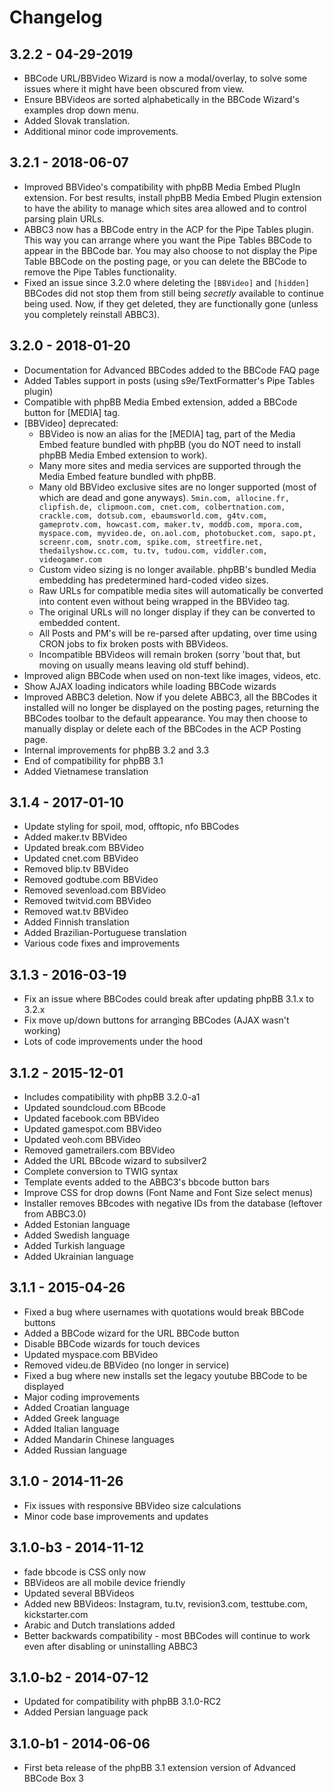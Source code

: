 # Changelog

## 3.2.2 - 04-29-2019

- BBCode URL/BBVideo Wizard is now a modal/overlay, to solve some issues where it might have been obscured from view.
- Ensure BBVideos are sorted alphabetically in the BBCode Wizard's examples drop down menu.
- Added Slovak translation.
- Additional minor code improvements.

## 3.2.1 - 2018-06-07

- Improved BBVideo's compatibility with phpBB Media Embed PlugIn extension. For best results, install phpBB Media Embed Plugin extension to have the ability to manage which sites area allowed and to control parsing plain URLs.
- ABBC3 now has a BBCode entry in the ACP for the Pipe Tables plugin. This way you can arrange where you want the Pipe Tables BBCode to appear in the BBCode bar. You may also choose to not display the Pipe Table BBCode on the posting page, or you can delete the BBCode to remove the Pipe Tables functionality.
- Fixed an issue since 3.2.0 where deleting the `[BBVideo]` and `[hidden]` BBCodes did not stop them from still being *secretly* available to continue being used. Now, if they get deleted, they are functionally gone (unless you completely reinstall ABBC3).

## 3.2.0 - 2018-01-20

- Documentation for Advanced BBCodes added to the BBCode FAQ page
- Added Tables support in posts (using s9e/TextFormatter's Pipe Tables plugin)
- Compatible with phpBB Media Embed extension, added a BBCode button for [MEDIA] tag.
- [BBVideo] deprecated:
    - BBVideo is now an alias for the [MEDIA] tag, part of the Media Embed feature bundled with phpBB (you do NOT need to install phpBB Media Embed extension to work).
    - Many more sites and media services are supported through the Media Embed feature bundled with phpBB.
    - Many old BBVideo exclusive sites are no longer supported (most of which are dead and gone anyways). `5min.com, allocine.fr, clipfish.de, clipmoon.com, cnet.com, colbertnation.com, crackle.com, dotsub.com, ebaumsworld.com, g4tv.com, gameprotv.com, howcast.com, maker.tv, moddb.com, mpora.com, myspace.com, myvideo.de, on.aol.com, photobucket.com, sapo.pt, screenr.com, snotr.com, spike.com, streetfire.net, thedailyshow.cc.com, tu.tv, tudou.com, viddler.com, videogamer.com`
    - Custom video sizing is no longer available. phpBB's bundled Media embedding has predetermined hard-coded video sizes.
    - Raw URLs for compatible media sites will automatically be converted into content even without being wrapped in the BBVideo tag.
    - The original URLs will no longer display if they can be converted to embedded content.
    - All Posts and PM's will be re-parsed after updating, over time using CRON jobs to fix broken posts with BBVideos.
    - Incompatible BBVideos will remain broken (sorry 'bout that, but moving on usually means leaving old stuff behind).
- Improved align BBCode when used on non-text like images, videos, etc.
- Show AJAX loading indicators while loading BBCode wizards
- Improved ABBC3 deletion. Now if you delete ABBC3, all the BBCodes it installed will no longer be displayed on the posting pages, returning the BBCodes toolbar to the default appearance. You may then choose to manually display or delete each of the BBCodes in the ACP Posting page.
- Internal improvements for phpBB 3.2 and 3.3
- End of compatibility for phpBB 3.1
- Added Vietnamese translation

## 3.1.4 - 2017-01-10

- Update styling for spoil, mod, offtopic, nfo BBCodes
- Added maker.tv BBVideo
- Updated break.com BBVideo
- Updated cnet.com BBVideo
- Removed blip.tv BBVideo
- Removed godtube.com BBVideo
- Removed sevenload.com BBVideo
- Removed twitvid.com BBVideo
- Removed wat.tv BBVideo
- Added Finnish translation
- Added Brazilian-Portuguese translation
- Various code fixes and improvements

## 3.1.3 - 2016-03-19

- Fix an issue where BBCodes could break after updating phpBB 3.1.x to 3.2.x
- Fix move up/down buttons for arranging BBCodes (AJAX wasn't working)
- Lots of code improvements under the hood

## 3.1.2 - 2015-12-01

- Includes compatibility with phpBB 3.2.0-a1
- Updated soundcloud.com BBcode
- Updated facebook.com BBVideo
- Updated gamespot.com BBVideo
- Updated veoh.com BBVideo
- Removed gametrailers.com BBVideo
- Added the URL BBcode wizard to subsilver2
- Complete conversion to TWIG syntax
- Template events added to the ABBC3's bbcode button bars
- Improve CSS for drop downs (Font Name and Font Size select menus)
- Installer removes BBcodes with negative IDs from the database (leftover from ABBC3.0)
- Added Estonian language
- Added Swedish language
- Added Turkish language
- Added Ukrainian language

## 3.1.1 - 2015-04-26

- Fixed a bug where usernames with quotations would break BBCode buttons
- Added a BBCode wizard for the URL BBCode button
- Disable BBCode wizards for touch devices
- Updated myspace.com BBVideo
- Removed videu.de BBVideo (no longer in service)
- Fixed a bug where new installs set the legacy youtube BBCode to be displayed
- Major coding improvements
- Added Croatian language
- Added Greek language
- Added Italian language
- Added Mandarin Chinese languages
- Added Russian language

## 3.1.0 - 2014-11-26

- Fix issues with responsive BBVideo size calculations
- Minor code base improvements and updates

## 3.1.0-b3 - 2014-11-12

- fade bbcode is CSS only now
- BBVideos are all mobile device friendly
- Updated several BBVideos
- Added new BBVideos: Instagram, tu.tv, revision3.com, testtube.com, kickstarter.com
- Arabic and Dutch translations added
- Better backwards compatibility - most BBCodes will continue to work even after disabling or uninstalling ABBC3

## 3.1.0-b2 - 2014-07-12

- Updated for compatibility with phpBB 3.1.0-RC2
- Added Persian language pack

## 3.1.0-b1 - 2014-06-06

- First beta release of the phpBB 3.1 extension version of Advanced BBCode Box 3

